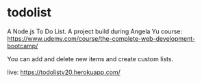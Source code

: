 # todolist
A Node.js To Do List. A project build during Angela Yu course: 
https://www.udemy.com/course/the-complete-web-development-bootcamp/

You can add and delete new items and create custom lists.

live: https://todolistv20.herokuapp.com/
